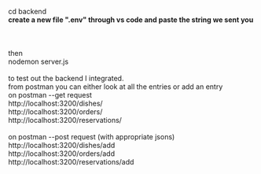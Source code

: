 cd backend
<br>
<strong>create a new file ".env" through vs code and paste the string we sent you</strong>
<br>
<br>
<br>
<br> then <br>
nodemon server.js
<br>
<br>
to test out the backend I integrated. 
<br>
from postman you can either look at all the entries or add an entry
<br>
on postman --get request
<br>
http://localhost:3200/dishes/
<br>
http://localhost:3200/orders/
<br>
http://localhost:3200/reservations/
<br>
<br>
on postman --post request (with appropriate jsons)
<br>
http://localhost:3200/dishes/add
<br>
http://localhost:3200/orders/add
<br>
http://localhost:3200/reservations/add
